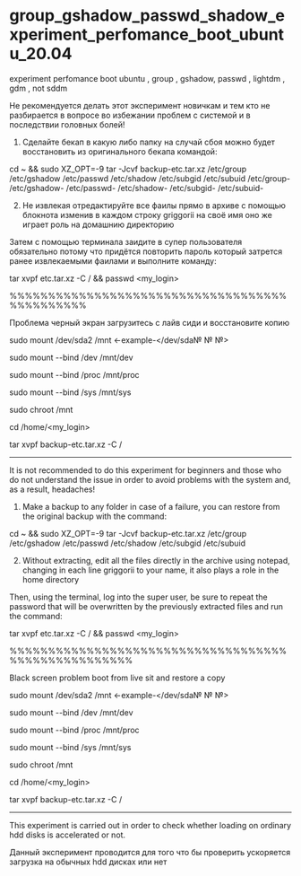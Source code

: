 # group_gshadow_passwd_shadow_experiment_perfomance_boot_ubuntu_20.04
experiment perfomance boot ubuntu , group , gshadow, passwd , lightdm , gdm , not sddm

Не рекомендуется делать этот эксперимент новичкам и тем кто не разбирается в вопросе во избежании проблем с системой и в последствии головных болей!

1) Сделайте бекап в какую либо папку на случай сбоя можно будет восстановить из оригинального бекапа командой: 

cd ~ && sudo XZ_OPT=-9 tar -Jcvf backup-etc.tar.xz /etc/group  /etc/gshadow /etc/passwd /etc/shadow /etc/subgid /etc/subuid /etc/group-  /etc/gshadow- /etc/passwd- /etc/shadow- /etc/subgid- /etc/subuid-


2) Не извлекая отредактируйте все фаилы прямо в архиве с помощью блокнота  изменив в каждом строку griggorii на своё имя оно же играет роль на домашнию директорию

Затем c помощью терминала заидите в супер пользователя обязательно потому что придётся повторить пароль который затрется ранее извлекаемыми фаилами и выполните команду:

tar xvpf etc.tar.xz -C / && passwd <my_login>

%%%%%%%%%%%%%%%%%%%%%%%%%%%%%%%%%%%%%%%%%%%%%%

Проблема черный экран загрузитесь с лайв сиди и восстановите копию

sudo mount /dev/sda2 /mnt                                      <-example-</dev/sda№ № №> 

sudo mount --bind /dev /mnt/dev 

sudo mount --bind /proc /mnt/proc 

sudo mount --bind /sys /mnt/sys 

sudo chroot /mnt

cd /home/<my_login>

tar xvpf backup-etc.tar.xz -C /

__________________________________________________________________________________________________________________________________________________________________
It is not recommended to do this experiment for beginners and those who do not understand the issue in order to avoid problems with the system and, as a result, headaches!


1) Make a backup to any folder in case of a failure, you can restore from the original backup with the command:

cd ~ && sudo XZ_OPT=-9 tar -Jcvf backup-etc.tar.xz /etc/group  /etc/gshadow /etc/passwd /etc/shadow /etc/subgid /etc/subuid

2) Without extracting, edit all the files directly in the archive using notepad, changing in each line griggorii to your name, it also plays a role in the home directory

Then, using the terminal, log into the super user, be sure to repeat the password that will be overwritten by the previously extracted files and run the command:

tar xvpf etc.tar.xz -C / && passwd <my_login>

%%%%%%%%%%%%%%%%%%%%%%%%%%%%%%%%%%%%%%%%%%%%%%%%%%%%


Black screen problem boot from live sit and restore a copy

sudo mount /dev/sda2 /mnt                                      <-example-</dev/sda№ № №> 

sudo mount --bind /dev /mnt/dev 

sudo mount --bind /proc /mnt/proc 

sudo mount --bind /sys /mnt/sys 

sudo chroot /mnt

cd /home/<my_login>

tar xvpf backup-etc.tar.xz -C /

___________________________________________________________________________________________________________________________________________________________________

This experiment is carried out in order to check whether loading on ordinary hdd disks is accelerated or not.

Данный эксперимент проводится для того что бы проверить ускоряется загрузка на обычных hdd дисках или нет



